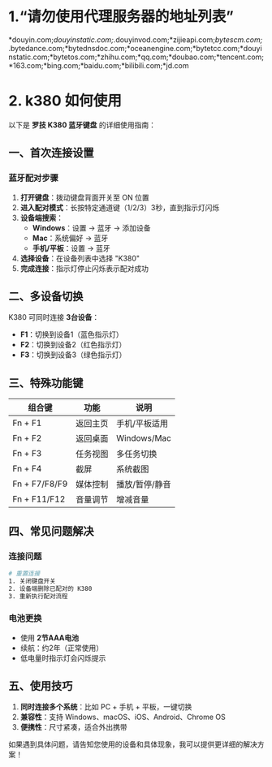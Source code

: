 
# 1.“请勿使用代理服务器的地址列表”
*douyin.com;*douyinstatic.com;*.douyinvod.com;*zijieapi.com;*bytescm.com;*.bytedance.com;*bytednsdoc.com;*oceanengine.com;*bytetcc.com;*douyinstatic.com;*bytetos.com;*zhihu.com;*qq.com;*doubao.com;*tencent.com;*163.com;*bing.com;*baidu.com;*bilibili.com;*jd.com

# 2. k380 如何使用

以下是 **罗技 K380 蓝牙键盘** 的详细使用指南：

## 一、**首次连接设置**

### **蓝牙配对步骤**
1. **打开键盘**：拨动键盘背面开关至 ON 位置
2. **进入配对模式**：长按特定通道键（1/2/3）3秒，直到指示灯闪烁
3. **设备端搜索**：
   - **Windows**：设置 → 蓝牙 → 添加设备
   - **Mac**：系统偏好 → 蓝牙
   - **手机/平板**：设置 → 蓝牙
4. **选择设备**：在设备列表中选择 "K380"
5. **完成连接**：指示灯停止闪烁表示配对成功

## 二、**多设备切换**
K380 可同时连接 **3台设备**：
- **F1**：切换到设备1（蓝色指示灯）
- **F2**：切换到设备2（红色指示灯）  
- **F3**：切换到设备3（绿色指示灯）

## 三、**特殊功能键**
| 组合键 | 功能 | 说明 |
|--------|------|------|
| Fn + F1 | 返回主页 | 手机/平板适用 |
| Fn + F2 | 返回桌面 | Windows/Mac |
| Fn + F3 | 任务视图 | 多任务切换 |
| Fn + F4 | 截屏 | 系统截图 |
| Fn + F7/F8/F9 | 媒体控制 | 播放/暂停/静音 |
| Fn + F11/F12 | 音量调节 | 增减音量 |

## 四、**常见问题解决**

### **连接问题**
```bash
# 重置连接
1. 关闭键盘开关
2. 设备端删除已配对的 K380
3. 重新执行配对流程
```

### **电池更换**
- 使用 **2节AAA电池**
- 续航：约2年（正常使用）
- 低电量时指示灯会闪烁提示

## 五、**使用技巧**
1. **同时连接多个系统**：比如 PC + 手机 + 平板，一键切换
2. **兼容性**：支持 Windows、macOS、iOS、Android、Chrome OS
3. **便携性**：尺寸紧凑，适合外出携带

如果遇到具体问题，请告知您使用的设备和具体现象，我可以提供更详细的解决方案！